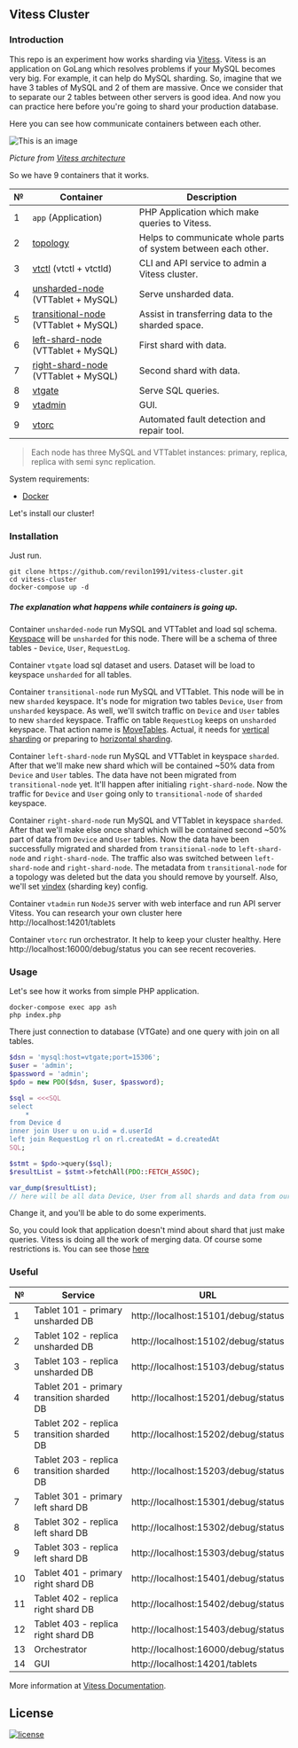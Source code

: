 ## Vitess Cluster

### Introduction
This repo is an experiment how works sharding via [Vitess](https://vitess.io).
Vitess is an application on GoLang which resolves problems if your MySQL becomes very big.
For example, it can help do MySQL sharding.
So, imagine that we have 3 tables of MySQL and 2 of them are massive.
Once we consider that to separate our 2 tables between other servers is good idea.
And now you can practice here before you're going to shard your production database.

Here you can see how communicate containers between each other.

![This is an image](https://vitess.io/docs/17.0/overview/img/architecture.svg)

_Picture from [Vitess architecture](https://vitess.io/docs/17.0/overview/architecture/)_

So we have 9 containers that it works.

| № | Container                                                                            | Description                                                    |
|---|--------------------------------------------------------------------------------------|----------------------------------------------------------------|
| 1 | `app` (Application)                                                                  | PHP Application which make queries to Vitess.                  |
| 2 | [topology](https://vitess.io/docs/17.0/concepts/topology-service/)                   | Helps to communicate whole parts of system between each other. |
| 3 | [vtctl](https://vitess.io/docs/17.0/concepts/vtctl/)  (vtctl + vtctld)               | CLI and API service to admin a Vitess cluster.                 |
| 4 | [unsharded-node](https://vitess.io/docs/17.0/concepts/tablet/) (VTTablet + MySQL)    | Serve unsharded data.                                          |
| 5 | [transitional-node](https://vitess.io/docs/17.0/concepts/tablet/) (VTTablet + MySQL) | Assist in transferring data to the sharded space.              |
| 6 | [left-shard-node](https://vitess.io/docs/17.0/concepts/tablet/) (VTTablet + MySQL)   | First shard with data.                                         |
| 7 | [right-shard-node](https://vitess.io/docs/17.0/concepts/tablet/) (VTTablet + MySQL)  | Second shard with data.                                        |
| 8 | [vtgate](https://vitess.io/docs/17.0/concepts/vtgate/)                               | Serve SQL queries.                                             |
| 9 | [vtadmin](https://vitess.io/docs/17.0/reference/programs/vtadmin-web/)               | GUI.                                                           |
| 9 | [vtorc](https://vitess.io/docs/17.0/user-guides/configuration-basic/vtorc/)          | Automated fault detection and repair tool.                     |

> Each node has three MySQL and VTTablet instances: primary, replica, replica with semi sync replication.

System requirements:
* [Docker](https://www.docker.com)

Let's install our cluster!

### Installation
Just run.
```shell
git clone https://github.com/revilon1991/vitess-cluster.git
cd vitess-cluster
docker-compose up -d
```
##### The explanation what happens while containers is going up.
Container `unsharded-node` run MySQL and VTTablet and load sql schema.
[Keyspace](https://vitess.io/docs/17.0/concepts/keyspace/) will be `unsharded` for this node.
There will be a schema of three tables - `Device`, `User`, `RequestLog`.

Container `vtgate` load sql dataset and users.
Dataset will be load to keyspace `unsharded` for all tables.

Container `transitional-node` run MySQL and VTTablet.
This node will be in new `sharded` keyspace.
It's node for migration two tables `Device`, `User` from `unsharded` keyspace.
As well, we'll switch traffic on `Device` and `User` tables to new `sharded` keyspace.
Traffic on table `RequestLog` keeps on `unsharded` keyspace.
That action name is [MoveTables](https://vitess.io/docs/17.0/user-guides/migration/move-tables/).
Actual, it needs for [vertical sharding](https://vitess.io/docs/17.0/reference/features/sharding/) or preparing to [horizontal sharding](https://vitess.io/docs/17.0/reference/features/sharding/).

Container `left-shard-node` run MySQL and VTTablet in keyspace `sharded`.
After that we'll make new shard which will be contained ~50% data from `Device` and `User` tables.
The data have not been migrated from `transitional-node` yet. It'll happen after initialing `right-shard-node`.
Now the traffic for `Device` and `User` going only to `transitional-node` of `sharded` keyspace.

Container `right-shard-node` run MySQL and VTTablet in keyspace `sharded`.
After that we'll make else once shard which will be contained second ~50% part of data from `Device` and `User` tables.
Now the data have been successfully migrated and sharded from `transitional-node` to `left-shard-node` and `right-shard-node`.
The traffic also was switched between `left-shard-node` and `right-shard-node`.
The metadata from `transitional-node` for a topology was deleted but the data you should remove by yourself.
Also, we'll set [vindex](https://vitess.io/docs/17.0/reference/features/vindexes/) (sharding key) config.

Container `vtadmin` run `NodeJS` server with web interface and run API server Vitess.
You can research your own cluster here http://localhost:14201/tablets

Container `vtorc` run orchestrator. It help to keep your cluster healthy.
Here http://localhost:16000/debug/status you can see recent recoveries.

### Usage
Let's see how it works from simple PHP application.
```shell
docker-compose exec app ash
php index.php
```

There just connection to database (VTGate) and one query with join on all tables.
```php
$dsn = 'mysql:host=vtgate;port=15306';
$user = 'admin';
$password = 'admin';
$pdo = new PDO($dsn, $user, $password);

$sql = <<<SQL
select
    *
from Device d
inner join User u on u.id = d.userId
left join RequestLog rl on rl.createdAt = d.createdAt
SQL;

$stmt = $pdo->query($sql);
$resultList = $stmt->fetchAll(PDO::FETCH_ASSOC);

var_dump($resultList);
// here will be all data Device, User from all shards and data from our first keyspace from table RequestLog.
```
Change it, and you'll be able to do some experiments.

So, you could look that application doesn't mind about shard that just make queries.
Vitess is doing all the work of merging data.
Of course some restrictions is.
You can see those [here](https://vitess.io/docs/17.0/reference/compatibility/mysql-compatibility/)

### Useful
| №  | Service                                    | URL                                 |
|----|--------------------------------------------|-------------------------------------|
| 1  | Tablet 101 - primary unsharded DB          | http://localhost:15101/debug/status |
| 2  | Tablet 102 - replica unsharded DB          | http://localhost:15102/debug/status |
| 3  | Tablet 103 - replica unsharded DB          | http://localhost:15103/debug/status |
| 4  | Tablet 201 - primary transition sharded DB | http://localhost:15201/debug/status |
| 5  | Tablet 202 - replica transition sharded DB | http://localhost:15202/debug/status |
| 6  | Tablet 203 - replica transition sharded DB | http://localhost:15203/debug/status |
| 7  | Tablet 301 - primary left shard DB         | http://localhost:15301/debug/status |
| 8  | Tablet 302 - replica left shard DB         | http://localhost:15302/debug/status |
| 9  | Tablet 303 - replica left shard DB         | http://localhost:15303/debug/status |
| 10 | Tablet 401 - primary right shard DB        | http://localhost:15401/debug/status |
| 11 | Tablet 402 - replica right shard DB        | http://localhost:15402/debug/status |
| 12 | Tablet 403 - replica right shard DB        | http://localhost:15403/debug/status |
| 13 | Orchestrator                               | http://localhost:16000/debug/status |
| 14 | GUI                                        | http://localhost:14201/tablets      |

More information at [Vitess Documentation](https://vitess.io/docs/17.0/).

License
-------

[![license](https://img.shields.io/badge/License-MIT-green.svg?style=flat-square)](./LICENSE)

